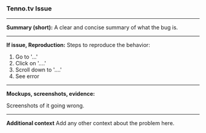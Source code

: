 ### Tenno.tv Issue
---

**Summary (short):**
A clear and concise summary of what the bug is.


---
**If issue, Reproduction:**
Steps to reproduce the behavior:
1. Go to '...'
2. Click on '....'
3. Scroll down to '....'
4. See error

---
**Mockups, screenshots, evidence:**

Screenshots of it going wrong.

---

**Additional context**
Add any other context about the problem here.
